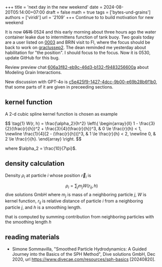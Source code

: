 +++
title = 'next day in the new weekend'
date = 2024-08-20T05:14:00+07:00
draft = false
math = true
tags = ['bytes-und-grains']
authors = ['viridi']
url = '2109'
+++
Continue to to build motivation for new weekend<!--more-->

It is now ~~0515~~ 0524 and this early morning about three hours ago the water container leake due to intermittens function of tank buoy. Two goals today are a user listed on [0003](../0003) and BRIN visit to FI, where the focus should be back to work on [graclussep2](https://github.com/dudung/graclussep2). The dean reminded me yesterday about habilitation for "the position". I should focus to the focus. Now it is 0530, update GitHub for this bug.

Review preview chat [606a3f82-eb9c-46d3-b132-f9483256600a](https://chatgpt.com/share/606a3f82-eb9c-46d3-b132-f9483256600a) about Modeling Grain Interactions.

New discussion with GPT-4o is [c5e425f9-1427-4dcc-9b00-e69b28b6f1b0](https://chatgpt.com/share/c5e425f9-1427-4dcc-9b00-e69b28b6f1b0), that some parts of it are given in preceeding sections.

## kernel function
A 2-d cubic spline kernel function is chosen as example

$$ \tag{1}
W(r, h) = \frac{\alpha_2}{h^2} \left\\{
\begin{array}{ll}
1 - \frac{3}{2}(\frac{r}{h})^2 + \frac{3}{4}(\frac{r}{h})^3, & 0 \le \frac{r}{h} < 1, \newline
\frac{1}{4}[2 - (\frac{r}{h})]^3, & 1 \le \frac{r}{h} < 2, \newline
0, & 2 \le \frac{r}{h}.
\end{array}
\right.
$$

where $\alpha_2 = \frac{10}{7\pi}$.


## density calculation
Density $\rho_i$ at particle $i$ whose position $\vec{r}_i$ is

$$ \tag{2}
\rho_i = \sum_j m_j W(r_{ij}, h)
$$
dive solutions GmbH
where $m_j$ is mass of a neighboring particle $j$, $W$ is kernel function, $r_{ij}$ is relative distance of particle $i$ from a neighboring particle $j$, and $h$ is a smoothing length.

that is computed by summing contribution from neighboring particles with the smoothing length $h$


## reading materials
+ Simone Sommavilla, "Smoothed Particle Hydrodynamics: A Guided Journey into the Basics of the SPH Method", Dive solutions GmbH, Dec 2020, url https://www.divecae.com/resources/sph-basics [20240820].